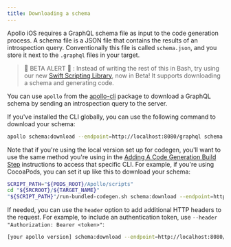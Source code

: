 ```yaml
---
title: Downloading a schema
---
```


Apollo iOS requires a GraphQL schema file as input to the code generation process. A schema file is a JSON file that contains the results of an introspection query. Conventionally this file is called `schema.json`, and you store it next to the `.graphql` files in your target.

> 🚧 BETA ALERT 🚧 : Instead of writing the rest of this in Bash, try using our new [Swift Scripting Library](./swift-scripting), now in Beta! It supports downloading a schema and generating code.

You can use `apollo` from the [apollo-cli](https://github.com/apollographql/apollo-cli) package to download a GraphQL schema by sending an introspection query to the server.

If you've installed the CLI globally, you can use the following command to download your schema: 

```sh
apollo schema:download --endpoint=http://localhost:8080/graphql schema.json
```

Note that if you're using the local version set up for codegen, you'll want to use the same method you're using in the [Adding A Code Generation Build Step](installation#adding-a-code-generation-build-step) instructions to access that specific CLI. For example, if you're using CocoaPods, you can set it up like this to download your schema: 

```sh
SCRIPT_PATH="${PODS_ROOT}/Apollo/scripts"
cd "${SRCROOT}/${TARGET_NAME}"
"${SCRIPT_PATH}"/run-bundled-codegen.sh schema:download --endpoint=http://localhost:8080/graphql schema.json
```

If needed, you can use the `header` option to add additional HTTP headers to the request. For example, to include an authentication token, use `--header "Authorization: Bearer <token>"`:

```sh
[your apollo version] schema:download --endpoint=http://localhost:8080/graphql --header="Authorization: Bearer <token>"
```
